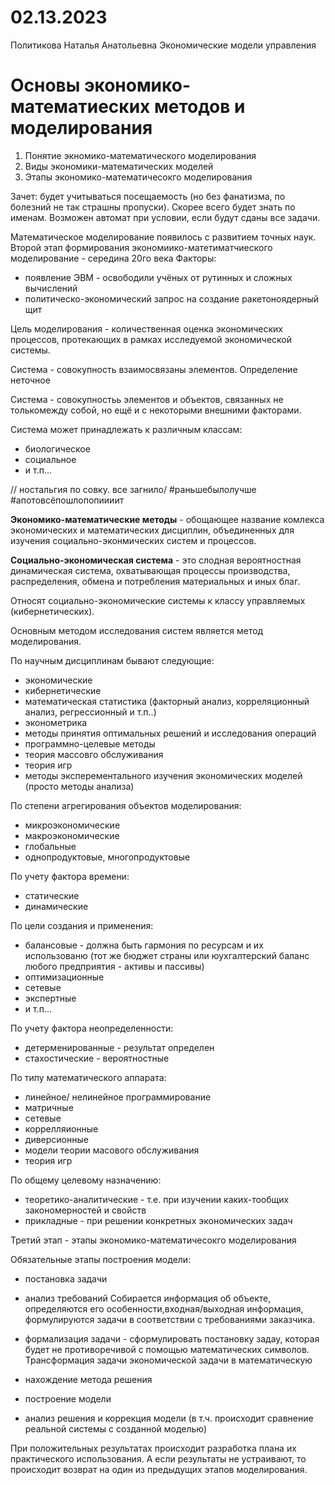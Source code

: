 # 02.13.2023
Политикова Наталья Анатольевна
Экономические модели управления

# Основы экономико-математиеских методов и моделирования 
1. Понятие экномико-математического моделирования
2. Виды экономики-математических моделей
3. Этапы экономико-математичесокго моделирования

Зачет: будет учитываться посещаемость (но без фанатизма, по болезний не так страшны пропуски). Скорее всего будет знать по именам.
Возможен автомат при условии, если будут сданы все задачи.

Математическое моделирование появилось с развитием точных наук.
Второй этап формирования экономиико-матетиматчиеского моделирование - середина 20го века 
Факторы:
- появление ЭВМ - освободили учёных от рутинных и сложных вычислений
- политическо-экономический запрос на создание ракетоноядерный щит

Цель моделирования - количественная оценка экономических процессов, протекающих в рамках исследуемой экономической системы.

Система - совокупность взаимосвязаны элементов.
Определение неточное

Система - совокупностьь элементов и объектов, связанных не толькомежду собой, но ещё и с некоторыми внешними факторами.

Система может принадлежать к различным классам:
- биологическое
- социальное
- и т.п...

// ностальгия по совку. все загнило/ #раньшебылолучше
#апотовсёпошлопопиииит

**Экономико-математические методы** - обощающее название комлекса экономических и математических дисциплин, объединенных для изучения социально-эконмических систем и процессов. 

**Социально-экономическая система** - это слодная вероятностная динамическая система, охватывающая процессы производства, распределения, обмена и потребления материальных и иных благ.

Относят социально-экономические системы к классу управляемых (кибернетических).

Основным методом исследования систем является метод моделирования. 

По научным дисциплинам бывают следующие:
- экономические
- кибернетические
- математическая статистика (факторный анализ, корреляционный анализ, регрессионный и т.п..)
- эконометрика
- методы принятия оптимальных решений и исследования операций
- программно-целевые методы 
- теория массовго обслуживания 
- теория игр
- методы эксперементального изучения экономических моделей (просто методы анализа)

По степени агрегирования объектов моделирования:
- микроэкономические
- макроэкономические
- глобальные
- однопродуктовые, многопродуктовые

По учету фактора времени:
- статические
- динамические

По цели создания и применения:
- балансовые - должна быть гармония по ресурсам и их использованю (тот же бюджет страны или юухгалтерский баланс любого предприятия - активы и пассивы)
- оптимизационные 
- сетевые
- экспертные
- и т.п...

По учету фактора неопределенности:
- детерменированные - результат определен
- стахостические - вероятностные

По типу математического аппарата:
- линейное/ нелинейное программирование
- матричные
- сетевые
- коррелляионные
- диверсионные
- модели теории масового обслуживания
- теория игр

По общему целевому назначению:
- теоретико-аналитические - т.е. при изучении каких-тообщих закономерностей и свойств
- прикладные - при решении конкретных экономических задач 

Третий этап - этапы экономико-математичесокго моделирования

Обязательные этапы построения модели:
- постановка задачи
- анализ требований
Собирается информация об объекте, определяются его особенности,входная/выходная информация, формулируются задачи в соответствии с требованиями заказчика.

- формализация задачи - сформулировать постановку задау, которая будет не противоречивой с помощью математических символов. Трансформация задачи экономической задачи в математическую
- нахождение метода решения 
- построение модели
- анализ решения и коррекция модели (в т.ч. происходит сравнение реальной системы с созданной моделью)

При положительных результатах происходит разработка плана их практического использования. А если результаты не устраивают, то происходит возврат на один из предыдущих этапов моделирования.

